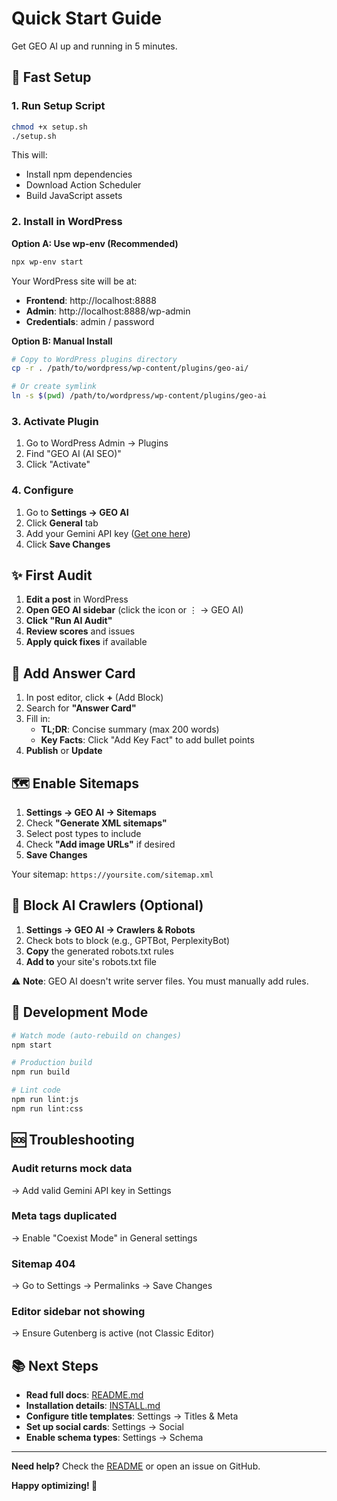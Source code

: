 # Quick Start Guide

Get GEO AI up and running in 5 minutes.

## 🏃 Fast Setup

### 1. Run Setup Script

```bash
chmod +x setup.sh
./setup.sh
```

This will:
- Install npm dependencies
- Download Action Scheduler
- Build JavaScript assets

### 2. Install in WordPress

**Option A: Use wp-env (Recommended)**

```bash
npx wp-env start
```

Your WordPress site will be at:
- **Frontend**: http://localhost:8888
- **Admin**: http://localhost:8888/wp-admin
- **Credentials**: admin / password

**Option B: Manual Install**

```bash
# Copy to WordPress plugins directory
cp -r . /path/to/wordpress/wp-content/plugins/geo-ai/

# Or create symlink
ln -s $(pwd) /path/to/wordpress/wp-content/plugins/geo-ai
```

### 3. Activate Plugin

1. Go to WordPress Admin → Plugins
2. Find "GEO AI (AI SEO)"
3. Click "Activate"

### 4. Configure

1. Go to **Settings → GEO AI**
2. Click **General** tab
3. Add your Gemini API key ([Get one here](https://makersuite.google.com/app/apikey))
4. Click **Save Changes**

## ✨ First Audit

1. **Edit a post** in WordPress
2. **Open GEO AI sidebar** (click the icon or ⋮ → GEO AI)
3. **Click "Run AI Audit"**
4. **Review scores** and issues
5. **Apply quick fixes** if available

## 📝 Add Answer Card

1. In post editor, click **+** (Add Block)
2. Search for **"Answer Card"**
3. Fill in:
   - **TL;DR**: Concise summary (max 200 words)
   - **Key Facts**: Click "Add Key Fact" to add bullet points
4. **Publish** or **Update**

## 🗺️ Enable Sitemaps

1. **Settings → GEO AI → Sitemaps**
2. Check **"Generate XML sitemaps"**
3. Select post types to include
4. Check **"Add image URLs"** if desired
5. **Save Changes**

Your sitemap: `https://yoursite.com/sitemap.xml`

## 🤖 Block AI Crawlers (Optional)

1. **Settings → GEO AI → Crawlers & Robots**
2. Check bots to block (e.g., GPTBot, PerplexityBot)
3. **Copy** the generated robots.txt rules
4. **Add to** your site's robots.txt file

⚠️ **Note**: GEO AI doesn't write server files. You must manually add rules.

## 🔧 Development Mode

```bash
# Watch mode (auto-rebuild on changes)
npm start

# Production build
npm run build

# Lint code
npm run lint:js
npm run lint:css
```

## 🆘 Troubleshooting

### Audit returns mock data
→ Add valid Gemini API key in Settings

### Meta tags duplicated
→ Enable "Coexist Mode" in General settings

### Sitemap 404
→ Go to Settings → Permalinks → Save Changes

### Editor sidebar not showing
→ Ensure Gutenberg is active (not Classic Editor)

## 📚 Next Steps

- **Read full docs**: [README.md](./README.md)
- **Installation details**: [INSTALL.md](./INSTALL.md)
- **Configure title templates**: Settings → Titles & Meta
- **Set up social cards**: Settings → Social
- **Enable schema types**: Settings → Schema

---

**Need help?** Check the [README](./README.md) or open an issue on GitHub.

**Happy optimizing! 🚀**
